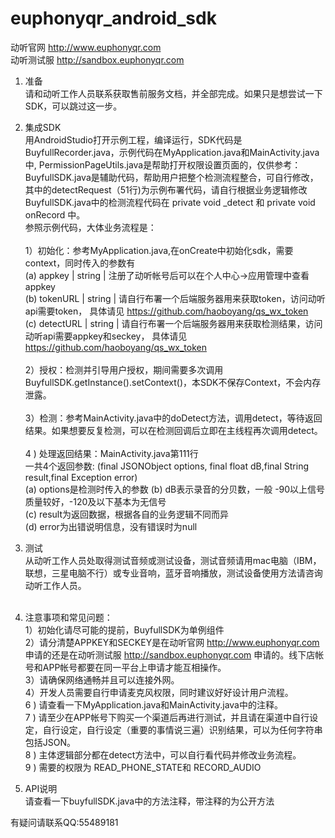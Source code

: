 # euphonyqr_android_sdk

动听官网 http://www.euphonyqr.com</br>
动听测试服 http://sandbox.euphonyqr.com</br>

1. 准备</br>
  请和动听工作人员联系获取售前服务文档，并全部完成。如果只是想尝试一下SDK，可以跳过这一步。
2. 集成SDK</br>
  用AndroidStudio打开示例工程，编译运行，SDK代码是BuyfullRecorder.java，示例代码在MyApplication.java和MainActivity.java中, PermissionPageUtils.java是帮助打开权限设置页面的，仅供参考：</br>
  BuyfullSDK.java是辅助代码，帮助用户把整个检测流程整合，可自行修改，其中的detectRequest（51行)为示例布署代码，请自行根据业务逻辑修改</br>
  BuyfullSDK.java中的检测流程代码在 private void _detect 和 private void onRecord 中。</br>
  参照示例代码，大体业务流程是：</br></br>
  1）初始化：参考MyApplication.java,在onCreate中初始化sdk，需要context，同时传入的参数有</br>
  (a) appkey | string | 注册了动听帐号后可以在个人中心->应用管理中查看appkey</br>
  (b) tokenURL | string | 请自行布署一个后端服务器用来获取token，访问动听api需要token， 具体请见 https://github.com/haoboyang/qs_wx_token</br>
  (c) detectURL | string | 请自行布署一个后端服务器用来获取检测结果，访问动听api需要appkey和seckey， 具体请见 https://github.com/haoboyang/qs_wx_token</br></br>
  2）授权：检测并引导用户授权，期间需要多次调用BuyfullSDK.getInstance().setContext()，本SDK不保存Context，不会内存泄露。</br></br>
  3）检测：参考MainActivity.java中的doDetect方法，调用detect，等待返回结果。如果想要反复检测，可以在检测回调后立即在主线程再次调用detect。</br></br>
  4 ) 处理返回结果：MainActivity.java第111行 </br>
    一共4个返回参数: (final JSONObject options, final float dB,final String result,final Exception error)</br>
    (a) options是检测时传入的参数
    (b) dB表示录音的分贝数，一般 -90以上信号质量较好，-120及以下基本为无信号</br>
    (c) result为返回数据，根据各自的业务逻辑不同而异</br>
    (d) error为出错说明信息，没有错误时为null</br>

3. 测试</br>
  从动听工作人员处取得测试音频或测试设备，测试音频请用mac电脑（IBM，联想，三星电脑不行）或专业音响，蓝牙音响播放，测试设备使用方法请咨询动听工作人员。</br></br>
4. 注意事项和常见问题：</br>
  1）初始化请尽可能的提前，BuyfullSDK为单例组件</br>
  2）请分清楚APPKEY和SECKEY是在动听官网 http://www.euphonyqr.com 申请的还是在动听测试服 http://sandbox.euphonyqr.com 申请的。线下店帐号和APP帐号都要在同一平台上申请才能互相操作。</br>
  3）请确保网络通畅并且可以连接外网。</br>
  4）开发人员需要自行申请麦克风权限，同时建议好好设计用户流程。</br>
  6 ) 请查看一下MyApplication.java和MainActivity.java中的注释。</br>
  7 ) 请至少在APP帐号下购买一个渠道后再进行测试，并且请在渠道中自行设定，自行设定，自行设定（重要的事情说三遍）识别结果，可以为任何字符串包括JSON。</br>
  8 ) 主体逻辑部分都在detect方法中，可以自行看代码并修改业务流程。</br>
  9 ) 需要的权限为 READ_PHONE_STATE和 RECORD_AUDIO</br>
5. API说明</br>
  请查看一下buyfullSDK.java中的方法注释，带注释的为公开方法
  
  
  有疑问请联系QQ:55489181
